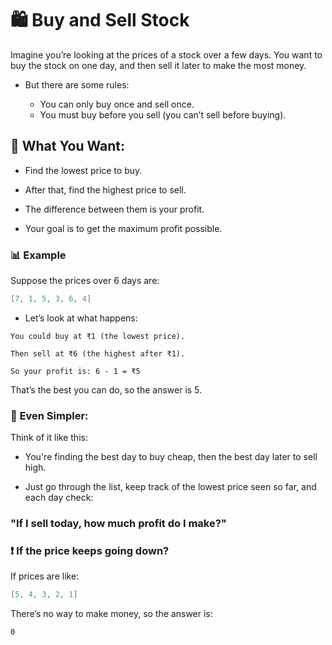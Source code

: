 # 🛍️ Buy and Sell Stock

Imagine you’re looking at the prices of a stock over a few days.
You want to buy the stock on one day, and then sell it later to make the most money.

- But there are some rules:

  - You can only buy once and sell once.
  - You must buy before you sell (you can’t sell before buying).

## 🧠 What You Want:

- Find the lowest price to buy.

- After that, find the highest price to sell.

- The difference between them is your profit.

- Your goal is to get the maximum profit possible.

### 📊 Example

Suppose the prices over 6 days are:

```java
[7, 1, 5, 3, 6, 4]
```
- Let’s look at what happens:

```
You could buy at ₹1 (the lowest price).

Then sell at ₹6 (the highest after ₹1).

So your profit is: 6 - 1 = ₹5
```

That’s the best you can do, so the answer is 5.

### 🧃 Even Simpler:

Think of it like this:

- You're finding the best day to buy cheap, then the best day later to sell high.

- Just go through the list, keep track of the lowest price seen so far, and each day check:

### "If I sell today, how much profit do I make?"

### ❗ If the price keeps going down?

If prices are like:

```java
[5, 4, 3, 2, 1]
```

There’s no way to make money, so the answer is:

```
0
```
